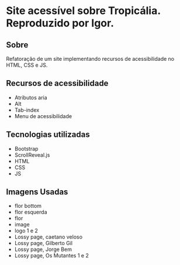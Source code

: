 # Site acessível sobre Tropicália. Reproduzido por Igor.
## Sobre
Refatoração de um site implementando recursos de acessibilidade no HTML, CSS e JS.
## Recursos de acessibilidade
- Atributos aria
- Alt
- Tab-index
- Menu de acessibilidade
## Tecnologias utilizadas
- Bootstrap
- ScrollReveal.js
- HTML
- CSS
- JS
## Imagens Usadas
- flor bottom
- flor esquerda
- flor
- image
- logo 1 e 2
- Lossy page, caetano veloso
- Lossy page, Gilberto Gil
- Lossy page, Jorge Bem
- Lossy page, Os Mutantes 1 e 2
